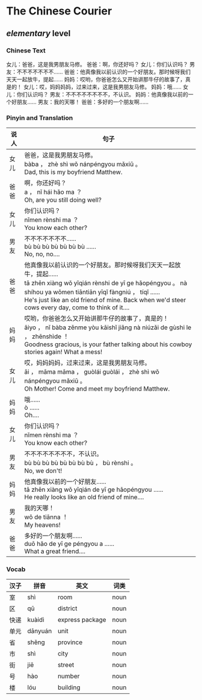 # The Chinese Courier
## *elementary* level

### Chinese Text
女儿：爸爸，这是我男朋友马修。
爸爸：啊，你还好吗？
女儿：你们认识吗？
男友：不不不不不不不......
爸爸：他真像我以前认识的一个好朋友。那时候呀我们天天一起放牛，提起......
妈妈：哎哟，你爸爸怎么又开始讲那牛仔的故事了，真是的！
女儿：哎，妈妈妈妈，过来过来，这是我男朋友马修。
妈妈：哦......
女儿：你们认识吗？
男友：不不不不不不不不，不认识。
妈妈：他真像我以前的一个好朋友......
男友：我的天哪！
爸爸：多好的一个朋友啊......

### Pinyin and Translation
|说人|句子|
|----|----|
|女儿|爸爸，这是我男朋友马修。<br />bàba ， zhè shì wǒ nánpéngyou mǎxiū 。<br />Dad, this is my boyfriend Matthew.|
|爸爸|啊，你还好吗？<br />a ， nǐ hái hǎo ma ？<br />Oh, are you still doing well?|
|女儿|你们认识吗？<br />nǐmen rènshi ma ？<br />You know each other?|
|男友|不不不不不不不......<br />bù bù bù bù bù bù bù ......<br />No, no, no....|
|爸爸|他真像我以前认识的一个好朋友。那时候呀我们天天一起放牛，提起......<br />tā zhēn xiàng wǒ yǐqián rènshi de yī ge hǎopéngyou 。 nà shíhou ya wǒmen tiāntiān yīqǐ fàngniú ， tíqǐ ......<br />He's just like an old friend of mine. Back when we'd steer cows every day, come to think of it....|
|妈妈|哎哟，你爸爸怎么又开始讲那牛仔的故事了，真是的！<br />āiyo ， nǐ bàba zěnme yòu kāishǐ jiǎng nà niúzǎi de gùshi le ， zhēnshìde ！<br />Goodness gracious, is your father talking about his cowboy stories again! What a mess!|
|女儿|哎，妈妈妈妈，过来过来，这是我男朋友马修。<br />āi ， māma māma ， guòlái guòlái ， zhè shì wǒ nánpéngyou mǎxiū 。<br />Oh Mother! Come and meet my boyfriend Matthew.|
|妈妈|哦......<br />ò ......<br />Oh....|
|女儿|你们认识吗？<br />nǐmen rènshi ma ？<br />You know each other?|
|男友|不不不不不不不不，不认识。<br />bù bù bù bù bù bù bù bù ， bù rènshi 。<br />No, we don't!|
|妈妈|他真像我以前的一个好朋友......<br />tā zhēn xiàng wǒ yǐqián de yī ge hǎopéngyou ......<br />He really looks like an old friend of mine....|
|男友|我的天哪！<br />wǒ de tiānna ！<br />My heavens!|
|爸爸|多好的一个朋友啊......<br />duō hǎo de yī ge péngyou a ......<br />What a great friend....|
### Vocab
|汉子|拼音|英文|词类|
|----|----|----|----|
|室|shì|room|noun|
|区|qū|district|noun|
|快递|kuàidì|express package|noun|
|单元|dānyuán|unit|noun|
|省|shěng|province|noun|
|市|shì|city|noun|
|街|jiē|street|noun|
|号|hào|number|noun|
|楼|lóu|building|noun|